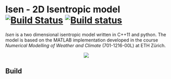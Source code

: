 # Isen - 2D Isentropic model [![Build Status]( https://travis-ci.org/thfabian/Isen.svg?branch=master)](https://travis-ci.org/thfabian/Isen) [![Build status](https://ci.appveyor.com/api/projects/status/wcuxkwaxtt3vskqu/branch/master?svg=true)](https://ci.appveyor.com/project/thfabian/isen/branch/master)

_Isen_ is a two dimensional isentropic model written in C++11 and python. The model is based on the MATLAB implementation developed in the course *Numerical Modelling of Weather and Climate* (701-1216-00L) at ETH Zürich.

<p align="center">
  <img src="https://github.com/thfabian/Isen/blob/master/doc/resources/animation.gif"/>
</p>

## Build
